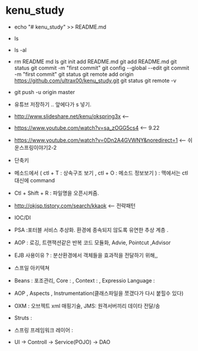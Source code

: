 # kenu_study
 * echo "# kenu_study" >> README.md
 * ls
 * ls -al
 * rm README md
ls
git init
add README.md 
git add README.md 
git status
git commit -m "first commit"
git config --global --edit
git commit -m "first commit"
git status
git remote add origin https://github.com/ultrax00/kenu_study.git
git status
git remote -v
* git push -u origin master

* 유튜브 저장하기 .. 앞에다가 s 넣기.
* http://www.slideshare.net/kenu/okspring3x  <--
* https://www.youtube.com/watch?v=sa_zOGG5cs4  <-- 9.22 
* https://www.youtube.com/watch?v=0Dn2A4GVWNY&noredirect=1 <-- 쉬운스프링이야기2-2
* 단축키
* 메소드에서 ( ctl + T : 상속구조 보기 , ctl + O : 메소드 정보보기  ) : 맥에서는 ctl 대신에 command
* Ctl + Shift + R :  파일명을 오픈시켜줌.
* http://okjsp.tistory.com/search/kkaok  <-- 전략패턴 
* IOC/DI
* PSA :포터블 서비스 추상화. 환경에 종속되지 않도록 유연한 추상 계층 .
* AOP : 로깅, 트랜잭션같은 반복 코드 모듈화, Advie, Pointcut ,Advisor
* EJB 사용이유 ? : 분산환경에서 객체들을 효과적을 전달하기 위해,, 
* 스프일 아키텍쳐 
* Beans : 포조관리, Core : , Context :  , Expressio  Language :
* AOP , Aspects , Instrumentation(클래스파일을 쪼갰다가 다시 붙힐수 있다)
* OXM : 오브젝트 xml 매핑기술, JMS: 원격서버끼리 데이타 전달/송
* Struts : 
* 스프링 프레임워크 레이어 : 
* UI -> Controll -> Service(POJO) -> DAO 
